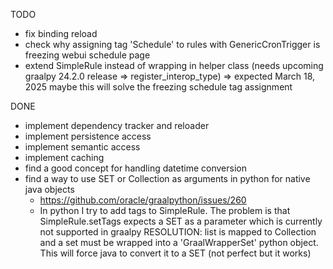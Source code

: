 TODO
- fix binding reload
- check why assigning tag 'Schedule' to rules with GenericCronTrigger is freezing webui schedule page
- extend SimpleRule instead of wrapping in helper class (needs upcoming graalpy 24.2.0 release => register_interop_type) => expected March 18, 2025
   maybe this will solve the freezing schedule tag assignment
   
DONE
- implement dependency tracker and reloader
- implement persistence access
- implement semantic access
- implement caching
- find a good concept for handling datetime conversion
- find a way to use SET or Collection as arguments in python for native java objects
  - https://github.com/oracle/graalpython/issues/260
  - In python I try to add tags to SimpleRule. The problem is that SimpleRule.setTags expects a SET as a parameter which is currently not supported in graalpy
  RESOLUTION: list is mapped to Collection and a set must be wrapped into a 'GraalWrapperSet' python object. This will force java to convert it to a SET 
  (not perfect but it works)
  
